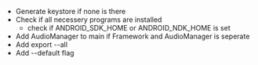 + Generate keystore if none is there
+ Check if all necessery programs are installed
	- check if ANDROID_SDK_HOME or ANDROID_NDK_HOME is set
+ Add AudioManager to main if Framework and AudioManager is seperate
+ Add export --all
+ Add --default flag